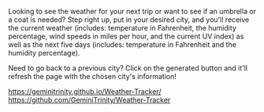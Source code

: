 Looking to see the weather for your next trip or want to see if an umbrella or a coat is needed? Step right up, put in your desired city, and you'll receive the current weather (includes: temperature in Fahrenheit, the humidity percentage, wind speeds in miles per hour, and the current UV index) as well as the next five days (includes: temperature in Fahrenheit and the humidity percentage).

Need to go back to a previous city? Click on the generated button and it'll refresh the page with the chosen city's information!

https://geminitrinity.github.io/Weather-Tracker/
https://github.com/GeminiTrinity/Weather-Tracker
